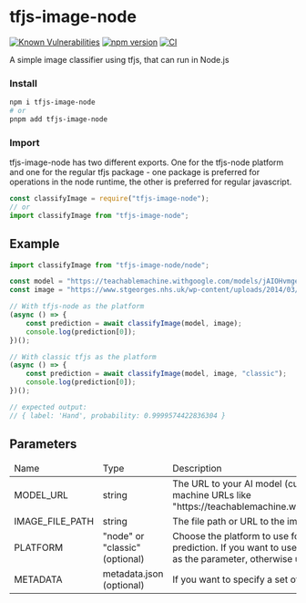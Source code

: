 # tfjs-image-node

[![Known Vulnerabilities](https://snyk.io/test/github/dwyl/hapi-auth-jwt2/badge.svg?targetFile=package.json)](https://snyk.io/test/github/kevinanielsen/tfjs-image-node?targetFile=package.json)
[![npm version](https://badge.fury.io/js/tfjs-image-node.svg)](https://badge.fury.io/js/tfjs-image-node)
[![CI](https://github.com/kevinanielsen/tfjs-image-node/actions/workflows/main.yml/badge.svg)](https://github.com/kevinanielsen/tfjs-image-node/actions/workflows/main.yml)

A simple image classifier using tfjs, that can run in Node.js

### Install

```bash
npm i tfjs-image-node
# or
pnpm add tfjs-image-node
```

### Import

tfjs-image-node has two different exports. One for the tfjs-node platform and one for the regular tfjs package - one package is preferred for operations in the node runtime, the other is preferred for regular javascript.

```typescript
const classifyImage = require("tfjs-image-node");
// or
import classifyImage from "tfjs-image-node";
```

## Example

```typescript
import classifyImage from "tfjs-image-node/node";

const model = "https://teachablemachine.withgoogle.com/models/jAIOHvmge";
const image = "https://www.stgeorges.nhs.uk/wp-content/uploads/2014/03/hand-2.jpeg";

// With tfjs-node as the platform
(async () => {
	const prediction = await classifyImage(model, image);
	console.log(prediction[0]);
})();

// With classic tfjs as the platform
(async () => {
	const prediction = await classifyImage(model, image, "classic");
	console.log(prediction[0]);
})();

// expected output:
// { label: 'Hand', probability: 0.9999574422836304 }
```

## Parameters

<table>
  <thead>
    <tr>
      <td>Name</td>
      <td>Type</td>
      <td>Description</td>  
    </tr>
  </thead>  
  <tdata>
    <tr>
      <td>
        MODEL_URL
      </td>
      <td>
        string
      </td>
      <td>
        The URL to your AI model (currently only supports teachable machine URLs like "https://teachablemachine.withgoogle.com/models/{model_id}".
      </td>
    </tr>
    <tr>
      <td>
        IMAGE_FILE_PATH
      </td>
      <td>
        string
      </td>
      <td>
        The file path or URL to the image you want classified.
      </td>
    </tr>
    <tr>
      <td>
        PLATFORM
      </td>
      <td>
        "node" or "classic" (optional)
      </td>
      <td>
        Choose the platform to use for the computation of the prediction. If you want to use the tfjs-node platform, use "node" as the parameter, otherwise use "classic".
      </td>
    </tr>
    <tr>
      <td>
        METADATA
      </td>
      <td>
        metadata.json (optional)
      </td>
      <td>
        If you want to specify a set of metadata for the model.
      </td>
    </tr>
  </tdata>
</table>
